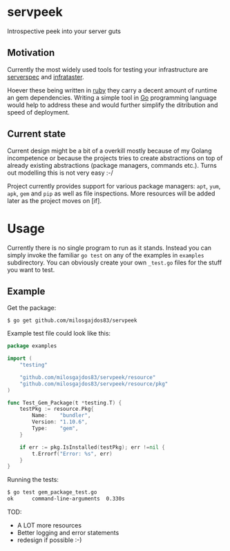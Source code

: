# servpeek

Introspective peek into your server guts

## Motivation

Currently the most widely used tools for testing your infrastructure are [serverspec](https://github.com/mizzy/serverspec) and [infrataster](https://github.com/ryotarai/infrataster).

Hoever these being written in [ruby](https://www.ruby-lang.org/en/) they carry a decent amount of runtime an gem dependencies. Writing a simple tool in [Go](http://golang.org/) programming language would help to address these and would further simplify the ditribution and speed of deployment.

## Current state

Current design might be a bit of a overkill mostly because of my Golang incompetence or because the projects tries to create abstractions on top of already existing abstractions (package managers, commands etc.). Turns out modelling this is not very easy :-/

Project currently provides support for various package managers: `apt`, `yum`, `apk`, `gem` and `pip` as well as file inspections. More resources will be added later as the project moves on [if].

# Usage

Currently there is no single program to run as it stands. Instead you can simply invoke the familiar `go test` on any of the examples in `examples` subdirectory. You can obviously create your own `_test.go` files for the stuff you want to test.

## Example

Get the package:
```
$ go get github.com/milosgajdos83/servpeek
```

Example test file could look like this:

```go
package examples

import (
	"testing"

	"github.com/milosgajdos83/servpeek/resource"
	"github.com/milosgajdos83/servpeek/resource/pkg"
)

func Test_Gem_Package(t *testing.T) {
	testPkg := resource.Pkg{
		Name:    "bundler",
		Version: "1.10.6",
		Type:    "gem",
	}

	if err := pkg.IsInstalled(testPkg); err !=nil {
		t.Errorf("Error: %s", err)
	}
}
```

Running the tests:
```bash
$ go test gem_package_test.go
ok  	command-line-arguments	0.330s
```

TOD:
- A LOT more resources
- Better logging and error statements
- redesign if possible :-)

